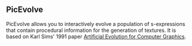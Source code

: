 PicEvolve
---------

PicEvolve allows you to interactively evolve a population of s-expressions that contain procedural information for the
generation of textures. It is based on Karl Sims' 1991 paper [Artificial Evolution for Computer Graphics](http://www.karlsims.com/papers/siggraph91.html).
